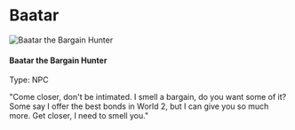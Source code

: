 # Baatar

![Baatar the Bargain Hunter](../.gitbook/assets/character\_frame\_baatar.png)

#### Baatar the Bargain Hunter

Type: NPC

"Come closer, don't be intimated. I smell a bargain, do you want some of it? Some say I offer the best bonds in World 2, but I can give you so much more. Get closer, I need to smell you."
